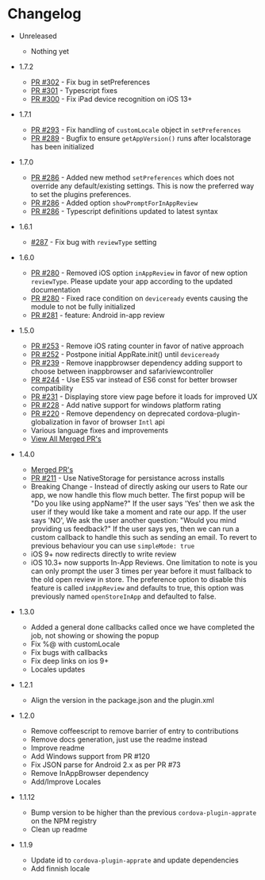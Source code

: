 # Changelog

- Unreleased
  - Nothing yet
  
- 1.7.2
  - [PR #302](https://github.com/pushandplay/cordova-plugin-apprate/pull/301) - Fix bug in setPreferences
  - [PR #301](https://github.com/pushandplay/cordova-plugin-apprate/pull/301) - Typescript fixes
  - [PR #300](https://github.com/pushandplay/cordova-plugin-apprate/pull/300) - Fix iPad device recognition on iOS 13+
 
- 1.7.1
  - [PR #293](https://github.com/pushandplay/cordova-plugin-apprate/pull/293) - Fix handling of `customLocale` object in `setPreferences`
  - [PR #289](https://github.com/pushandplay/cordova-plugin-apprate/pull/289) - Bugfix to ensure `getAppVersion()` runs after localstorage has been initialized

- 1.7.0
  - [PR #286](https://github.com/pushandplay/cordova-plugin-apprate/pull/286) - Added new method `setPreferences` which does not override any default/existing settings. This is now the preferred way to set the plugins preferences.
  - [PR #286](https://github.com/pushandplay/cordova-plugin-apprate/pull/286) - Added option `showPromptForInAppReview`
  - [PR #286](https://github.com/pushandplay/cordova-plugin-apprate/pull/286) - Typescript definitions updated to latest syntax

- 1.6.1
  - [#287](https://github.com/pushandplay/cordova-plugin-apprate/issues/287) - Fix bug with `reviewType` setting

- 1.6.0
  - [PR #280](https://github.com/pushandplay/cordova-plugin-apprate/pull/280) - Removed iOS option `inAppReview` in favor of new option `reviewType`. Please update your app according to the updated documentation
  - [PR #280](https://github.com/pushandplay/cordova-plugin-apprate/pull/280) - Fixed race condition on `deviceready` events causing the module to not be fully initialized
  - [PR #281](https://github.com/pushandplay/cordova-plugin-apprate/pull/281) - feature: Android in-app review
 
- 1.5.0
  - [PR #253](https://github.com/pushandplay/cordova-plugin-apprate/pull/253) - Remove iOS rating counter in favor of native approach
  - [PR #252](https://github.com/pushandplay/cordova-plugin-apprate/pull/252) - Postpone initial AppRate.init() until `deviceready`
  - [PR #239](https://github.com/pushandplay/cordova-plugin-apprate/pull/239) - Remove inappbrowser dependency adding support to choose between inappbrowser and safariviewcontroller 
  - [PR #244](https://github.com/pushandplay/cordova-plugin-apprate/pull/244) - Use ES5 var instead of ES6 const for better browser compatibility
  - [PR #231](https://github.com/pushandplay/cordova-plugin-apprate/pull/231) - Displaying store view page before it loads for improved UX
  - [PR #228](https://github.com/pushandplay/cordova-plugin-apprate/pull/228) - Add native support for windows platform rating
  - [PR #220](https://github.com/pushandplay/cordova-plugin-apprate/pull/220) - Remove dependency on deprecated cordova-plugin-globalization in favor of browser `Intl` api
  - Various language fixes and improvements
  - [View All Merged PR's](https://github.com/pushandplay/cordova-plugin-apprate/compare/v1.4.0...master)

- 1.4.0
  - [Merged PR's](https://github.com/pushandplay/cordova-plugin-apprate/pulls?utf8=%E2%9C%93&q=is%3Apr+is%3Aclosed+merged%3A2017-06-24..2018-06-13)
  - [PR #211](https://github.com/pushandplay/cordova-plugin-apprate/pull/211) - Use NativeStorage for persistance across installs
  - Breaking Change - Instead of directly asking our users to Rate our app, we now handle this flow much better. The first popup will be "Do you like using appName?" If the user says 'Yes' then we ask the user if they would like take a moment and rate our app. If the user says 'NO', We ask the user another question: "Would you mind providing us feedback?" If the user says yes, then we can run a custom callback to handle this such as sending an email. To revert to previous behaviour you can use `simpleMode: true`
  - iOS 9+ now redirects directly to write review
  - iOS 10.3+ now supports In-App Reviews. One limitation to note is you can only prompt the user 3 times per year before it must fallback to the old open review in store. The preference option to disable this feature is called `inAppReview` and defaults to true, this option was previously named `openStoreInApp` and defaulted to false.

- 1.3.0
  - Added a general done callbacks called once we have completed the job, not showing or showing the popup
  - Fix %@ with customLocale
  - Fix bugs with callbacks
  - Fix deep links on ios 9+
  - Locales updates

- 1.2.1
  - Align the version in the package.json and the plugin.xml

- 1.2.0
  - Remove coffeescript to remove barrier of entry to contributions
  - Remove docs generation, just use the readme instead
  - Improve readme
  - Add Windows support from PR #120
  - Fix JSON parse for Android 2.x as per PR #73
  - Remove InAppBrowser dependency
  - Add/Improve Locales

- 1.1.12
  - Bump version to be higher than the previous `cordova-plugin-apprate` on the NPM registry
  - Clean up readme

- 1.1.9
  - Update id to `cordova-plugin-apprate` and update dependencies
  - Add finnish locale
